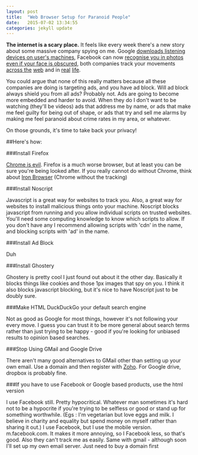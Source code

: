 ```yaml
---
layout: post
title:  "Web Browser Setup for Paranoid People"
date:   2015-07-02 13:34:55
categories: jekyll update
---
```

**The internet is a scary place.** It feels like every week there's a new story about some massive company spying on me. Google [downloads listening devices on user's machines](http://thehackernews.com/2015/06/google-chrome-spying.html), Facebook can now [recognise you in photos even if your face is obscured](http://www.bbc.co.uk/newsbeat/article/33237459/facebook-working-on-tech-that-recognises-you-even-if-your-face-is-unclear), both companies track your movements [across the](http://www.sitepronews.com/2014/09/29/new-facebook-ad-service-track-users-across-web/) [web](http://www.washingtonpost.com/business/technology/google-tracks-consumers-across-products-users-cant-opt-out/2012/01/24/gIQArgJHOQ_story.html) and in [real](http://www.huffingtonpost.com/2011/04/22/google-android-and-apple-track-your-location_n_852529.html) [life](http://rt.com/news/facebook-app-track-location-510/).

You could argue that none of this really matters because all these companies are doing is targeting ads, and you have ad block. Will ad block always shield you from all ads? Probably not. Ads are going to become more embedded and harder to avoid. When they do I don't want to be watching (they'll be videos) ads that address me by name, or ads that make me feel guilty for being out of shape, or ads that try and sell me alarms by making me feel paranoid about crime rates in my area, or whatever. 

On those grounds, it's time to take back your privacy!

##Here's how:

###Install Firefox

[Chrome is evil](http://lifehacker.com/5763452/what-data-does-chrome-send-to-google-about-me). Firefox is a much worse browser, but at least you can be sure you're being looked after. If you really cannot do without Chrome, think about [Iron Browser](https://www.srware.net/en/software_srware_iron.php) (Chrome without the tracking)

###Install Noscript

Javascript is a great way for websites to track you. Also, a great way for websites to install malicious things onto your machine. Noscript blocks javascript from running and you allow individual scripts on trusted websites. You'll need some computing knowledge to know which scripts to allow. If you don't have any I recommend allowing scripts with 'cdn' in the name, and blocking scripts with 'ad' in the name.

###Install Ad Block

Duh

###Install Ghostery

Ghostery is pretty cool I just found out about it the other day. Basically it blocks things like cookies and those 1px images that spy on you. I think it also blocks javascript blocking, but it's nice to have Noscript just to be doubly sure. 

###Make HTML DuckDuckGo your default search engine

Not as good as Google for most things, however it's not following your every move. I guess you can trust it to be more general about search terms rather than just trying to be happy - good if you're looking for unbiased results to opinion based searches. 

###Stop Using GMail and Google Drive

There aren't many good alternatives to GMail other than setting up your own email. Use a domain and then register with [Zoho](https://www.zoho.com/mail/). For Google drive, dropbox is probably fine.

###If you have to use Facebook or Google based products, use the html version

I use Facebook still. Pretty hypocritical. Whatever man sometimes it's hard not to be a hypocrite if you're trying to be selfless or good or stand up for something worthwhile. (Egs : I'm vegetarian but love eggs and milk. I believe in charity and equality but spend money on myself rather than sharing it out.) I use Facebook, but I use the mobile version. m.facebook.com. It makes it more annoying, so I Facebook less, so that's good. Also they can't track me as easily. Same with gmail - although soon I'll set up my own email server. Just need to buy a domain first